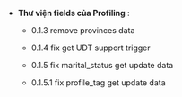 - **Thư viện fields của Profiling** :

  - 0.1.3 remove provinces data
  
  - 0.1.4 fix get UDT support trigger
  
  - 0.1.5 fix marital_status get update data
  
  - 0.1.5.1 fix profile_tag get update data
